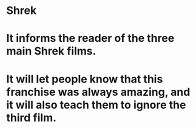 # Shrek
# It informs the reader of the three main Shrek films.
# It will let people know that this franchise was always amazing, and it will also teach them to ignore the third film.
